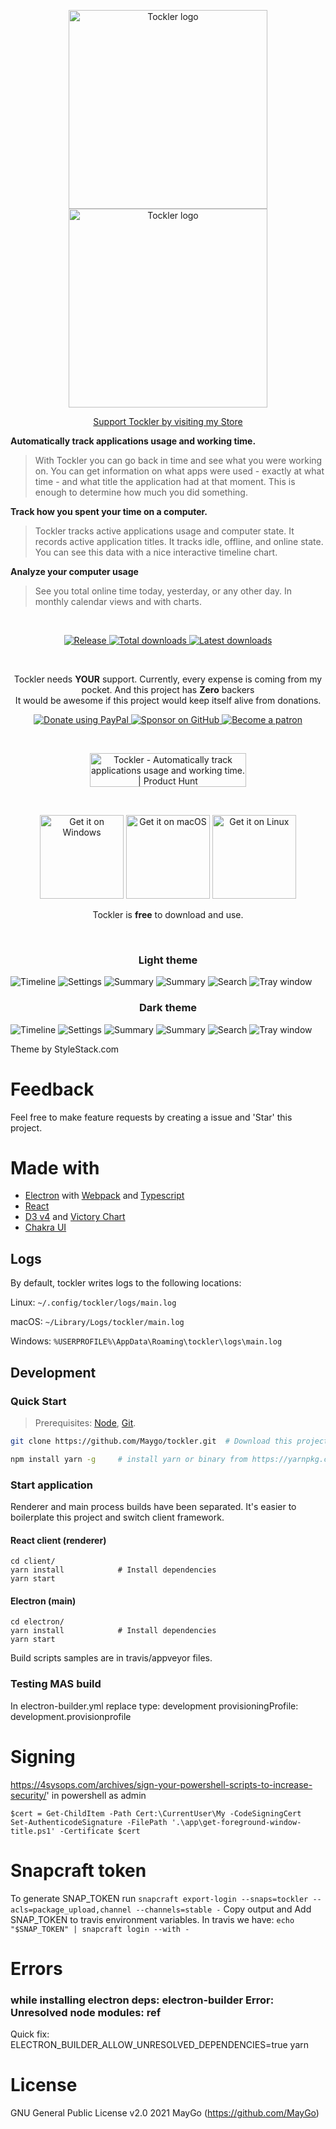 <p align="center">
  <a href="https://tockler.io/#gh-light-mode-only">
    <img src="https://github.com/MayGo/tockler/raw/master/screenshots/tockler-logo-light.svg" width="318px" alt="Tockler logo" />
  </a>
  <a href="https://tockler.io/#gh-dark-mode-only">
    <img src="https://github.com/MayGo/tockler/raw/master/screenshots/tockler-logo-dark.svg" width="318px" alt="Tockler logo" />
  </a>
</p>

<p align="center">
 <a  href="https://trimatechdesigns.etsy.com/">Support Tockler by visiting my Store</a>
</p>

**Automatically track applications usage and working time.**

> With Tockler you can go back in time and see what you were working on. You can get information on what apps were used - exactly at what time - and what title the application had at that moment. This is enough to determine how much you did something.

**Track how you spent your time on a computer.**

> Tockler tracks active applications usage and computer state. It records active application titles. It tracks idle, offline, and online state. You can see this data with a nice interactive timeline chart.

**Analyze your computer usage**

> See you total online time today, yesterday, or any other day. In monthly calendar views and with charts.

<br/>
<p align="center">
 <a href="https://github.com/MayGo/tockler/releases/latest">
    <img src="https://img.shields.io/github/v/release/MayGo/tockler" alt="Release" />
  </a>
    <a href="https://github.com/MayGo/tockler/releases">
    <img src="https://img.shields.io/github/downloads/maygo/tockler/total" alt="Total downloads" />
  </a>
   <a href="https://github.com/MayGo/tockler/releases/latest">
    <img src="https://img.shields.io/github/downloads/maygo/tockler/latest/total" alt="Latest downloads" />
  </a>
</p>
<br/>

<!-- DONATELINKS -->
<p align="center">Tockler needs <b>YOUR</b> support. Currently, every expense is coming from my pocket. And this project has <b>Zero</b> backers<br/>It would be awesome if this project would keep itself alive from donations.

 </p>

<p align="center">
<a href="https://www.paypal.com/cgi-bin/webscr?cmd=_s-xclick&hosted_button_id=JAHHBZZCZVDMA">
    <img src="https://github.com/MayGo/tockler/raw/master/badges/Donate-PayPal-green.svg" alt="Donate using PayPal" />
  </a>
    <a href="https://github.com/sponsors/maygo/">
    <img src="https://github.com/MayGo/tockler/raw/master/badges/GitHub-Badge.svg" alt="Sponsor on GitHub" />
  </a>
   <a href="https://www.patreon.com/Tockler">
    <img src="https://github.com/MayGo/tockler/raw/master/badges/Patreon-Badge.svg" alt="Become a patron" />
  </a>
</p>
<!-- DONATELINKS END  -->
<br/>
<p align="center">
<a href="https://www.producthunt.com/posts/tockler?utm_source=badge-featured&utm_medium=badge&utm_souce=badge-tockler" target="_blank"><img src="https://api.producthunt.com/widgets/embed-image/v1/featured.svg?post_id=304890&theme=light" alt="Tockler - Automatically track applications usage and working time. | Product Hunt" style="width: 250px; height: 54px;" width="250" height="54" /></a>
</p>

<br/>

<p align="center">
    <a href='https://github.com/MayGo/tockler/releases/download/v3.21.12/tockler-3.21.12-setup-win.exe'><img alt='Get it on Windows' width="134px" src='https://github.com/MayGo/tockler/raw/master/badges/BadgeWindows.png'/></a>
    <a href='https://github.com/MayGo/tockler/releases/download/v3.21.12/Tockler-3.21.12.dmg'><img alt='Get it on macOS' width="134px" src='https://github.com/MayGo/tockler/raw/master/badges/BadgeMacOS.png'/></a>
    <a href='https://github.com/MayGo/tockler/releases/download/v3.21.12/Tockler-3.21.12.AppImage'><img alt='Get it on Linux' width="134px" src='https://github.com/MayGo/tockler/raw/master/badges/BadgeLinux.png'/></a>
</p>

<p align="center">Tockler is <b>free</b> to download and use.</p>

<br/>

<h3 align="center">Light theme</h3>

![Timeline](https://github.com/MayGo/tockler/raw/master/screenshots/light/tockler-timeline.png 'Timeline')
![Settings](https://github.com/MayGo/tockler/raw/master/screenshots/light/tockler-settings.png 'Settings')
![Summary](https://github.com/MayGo/tockler/raw/master/screenshots/light/tockler-summary-calendar.png 'Summary')
![Summary](https://github.com/MayGo/tockler/raw/master/screenshots/light/tockler-summary-chart.png 'Summary')
![Search](https://github.com/MayGo/tockler/raw/master/screenshots/light/tockler-search.png 'Search')
![Tray window](https://github.com/MayGo/tockler/raw/master/screenshots/light/tockler-tray.png 'Tray window')

<h3 align="center">Dark theme</h3>

![Timeline](https://github.com/MayGo/tockler/raw/master/screenshots/dark/tockler-timeline.png 'Timeline')
![Settings](https://github.com/MayGo/tockler/raw/master/screenshots/dark/tockler-settings.png 'Settings')
![Summary](https://github.com/MayGo/tockler/raw/master/screenshots/dark/tockler-summary-calendar.png 'Summary')
![Summary](https://github.com/MayGo/tockler/raw/master/screenshots/dark/tockler-summary-chart.png 'Summary')
![Search](https://github.com/MayGo/tockler/raw/master/screenshots/dark/tockler-search.png 'Search')
![Tray window](https://github.com/MayGo/tockler/raw/master/screenshots/dark/tockler-tray.png 'Tray window')

Theme by StyleStack.com

# Feedback

Feel free to make feature requests by creating a issue and 'Star' this project.

# Made with

-   [Electron](https://electron.atom.io/) with [Webpack](https://webpack.github.io/) and [Typescript](https://www.typescriptlang.org/)
-   [React](https://reactjs.org/)
-   [D3 v4](https://d3js.org/) and [Victory Chart](http://formidable.com/open-source/victory/docs/victory-chart/)
-   [Chakra UI](https://chakra-ui.com/)

## Logs

By default, tockler writes logs to the following locations:

Linux: `~/.config/tockler/logs/main.log`

macOS: `~/Library/Logs/tockler/main.log`

Windows: `%USERPROFILE%\AppData\Roaming\tockler\logs\main.log`

## Development

### Quick Start

> Prerequisites: [Node](https://nodejs.org/), [Git](https://git-scm.com/).

```bash
git clone https://github.com/Maygo/tockler.git  # Download this project

npm install yarn -g     # install yarn or binary from https://yarnpkg.com
```

### Start application

Renderer and main process builds have been separated. It's easier to boilerplate this project and switch client framework.

#### React client (renderer)

```
cd client/
yarn install            # Install dependencies
yarn start
```

#### Electron (main)

```
cd electron/
yarn install            # Install dependencies
yarn start
```

Build scripts samples are in travis/appveyor files.

### Testing MAS build

In electron-builder.yml replace
type: development
provisioningProfile: development.provisionprofile

# Signing

https://4sysops.com/archives/sign-your-powershell-scripts-to-increase-security/'
in powershell as admin

```
$cert = Get-ChildItem -Path Cert:\CurrentUser\My -CodeSigningCert
Set-AuthenticodeSignature -FilePath '.\app\get-foreground-window-title.ps1' -Certificate $cert
```

# Snapcraft token

To generate SNAP_TOKEN run
`snapcraft export-login --snaps=tockler --acls=package_upload,channel --channels=stable -`
Copy output and Add SNAP_TOKEN to travis environment variables.
In travis we have:
`echo "$SNAP_TOKEN" | snapcraft login --with -`

# Errors

### while installing electron deps: electron-builder Error: Unresolved node modules: ref

Quick fix: ELECTRON_BUILDER_ALLOW_UNRESOLVED_DEPENDENCIES=true yarn

# License

GNU General Public License v2.0
2021 MayGo (https://github.com/MayGo)
